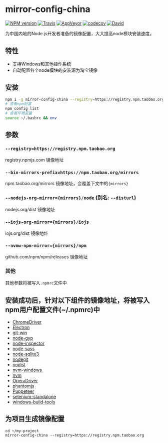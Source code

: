mirror-config-china
===========

[![NPM version](https://img.shields.io/npm/v/mirror-config-china.svg?style=flat-square)](https://www.npmjs.com/package/mirror-config-china)
[![Travis](https://img.shields.io/travis/gucong3000/mirror-config-china.svg?&label=Linux)](https://travis-ci.org/gucong3000/mirror-config-china)
[![AppVeyor](https://img.shields.io/appveyor/ci/gucong3000/mirror-config-china.svg?&label=Windows)](https://ci.appveyor.com/project/gucong3000/mirror-config-china)
[![codecov](https://img.shields.io/codecov/c/github/gucong3000/mirror-config-china.svg)](https://codecov.io/gh/gucong3000/mirror-config-china)
[![David](https://img.shields.io/david/gucong3000/mirror-config-china.svg)](https://david-dm.org/gucong3000/mirror-config-china)

为中国内地的Node.js开发者准备的镜像配置，大大提高node模块安装速度。

## 特性

- 支持Windows和其他操作系统
- 自动配置各个node模块的安装源为淘宝镜像

## 安装

```bash
npm i -g mirror-config-china --registry=https://registry.npm.taobao.org
# 查看npm配置
npm config list
# 查看环境变量
source ~/.bashrc && env
```

## 参数

### `--registry=https://registry.npm.taobao.org`
registry.npmjs.com 镜像地址

### `--bin-mirrors-prefix=https://npm.taobao.org/mirrors`
npm.taobao.org/mirrors 镜像地址，会覆盖下文中的`{mirrors}`

### `--nodejs-org-mirror={mirrors}/node` (别名: `--disturl`)
nodejs.org/dist 镜像地址

### `--iojs-org-mirror={mirrors}/iojs`
iojs.org/dist 镜像地址

### `--nvmw-npm-mirror={mirrors}/npm`
github.com/npm/npm/releases 镜像地址

### 其他
其他参数将被写入`.npmrc`文件中

## 安装成功后，针对以下组件的镜像地址，将被写入npm用户配置文件(~/.npmrc)中

- [ChromeDriver](https://www.npmjs.com/package/chromedriver)
- [Electron](https://www.npmjs.com/package/electron)
- [git-win](https://www.npmjs.com/package/git-win)
- [node-gyp](https://www.npmjs.com/package/node-gyp)
- [node-inspector](https://www.npmjs.com/package/node-inspector)
- [node-sass](https://www.npmjs.com/package/node-sass)
- [node-sqlite3](https://www.npmjs.com/package/node-sqlite3)
- [nodegit](https://www.npmjs.com/package/nodegit)
- [nodist](https://github.com/marcelklehr/nodist)
- [nvm-windows](https://github.com/coreybutler/nvm-windows)
- [nvm](https://github.com/creationix/nvm)
- [OperaDriver](https://www.npmjs.com/package/operadriver)
- [phantomjs](https://www.npmjs.com/package/phantomjs)
- [Puppeteer](https://www.npmjs.com/package/puppeteer)
- [selenium-standalone](https://www.npmjs.com/package/selenium-standalone)
- [windows-build-tools](https://www.npmjs.com/package/windows-build-tools)

## 为项目生成镜像配置

```
cd ~/my-project
mirror-config-china --registry=https://registry.npm.taobao.org
```
